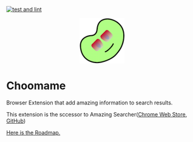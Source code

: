 [![test and lint](https://github.com/eetann/choomame/actions/workflows/github-actions.yaml/badge.svg)](https://github.com/eetann/choomame/actions/workflows/github-actions.yaml)

<p align="center">
  <img src="./public/icons/icon-128x128.png" height="120">
</p>

# Choomame
Browser Extension that add amazing information to search results.

This extension is the sccessor to Amazing Searcher([Chrome Web Store](https://chrome.google.com/webstore/detail/amazing-searcher/poheekmlppakdboaalpmhfpbmnefeokj), 
[GitHub](https://github.com/eetann/amazing-searcher))

[Here is the Roadmap.](https://github.com/eetann/choomame/projects/1)
